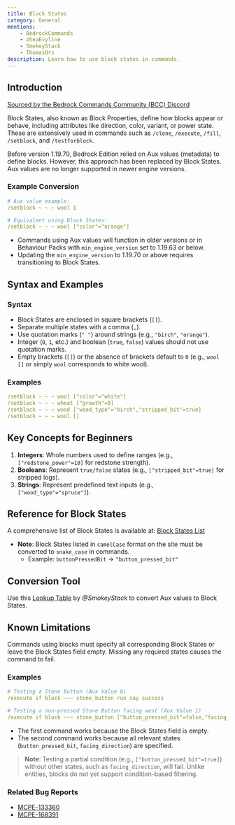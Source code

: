 ```yaml
---
title: Block States
category: General
mentions:
    - BedrockCommands
    - zheaEvyline
    - SmokeyStack
    - ThomasOrs
description: Learn how to use block states in commands.
---
```


## Introduction

[Sourced by the Bedrock Commands Community (BCC) Discord](https://discord.gg/SYstTYx5G5)

Block States, also known as Block Properties, define how blocks appear or behave, including attributes like direction, color, variant, or power state. These are extensively used in commands such as `/clone`, `/execute`, `/fill`, `/setblock`, and `/testforblock`.

Before version 1.19.70, Bedrock Edition relied on Aux values (metadata) to define blocks. However, this approach has been replaced by Block States. Aux values are no longer supported in newer engine versions.

### Example Conversion

<CodeHeader></CodeHeader>

```yaml
# Aux value example:
/setblock ~ ~ ~ wool 1

# Equivalent using Block States:
/setblock ~ ~ ~ wool ["color"="orange"]
```

- Commands using Aux values will function in older versions or in Behaviour Packs with `min_engine_version` set to 1.19.63 or below.
- Updating the `min_engine_version` to 1.19.70 or above requires transitioning to Block States.

## Syntax and Examples

### Syntax

- Block States are enclosed in square brackets (` [] `).
- Separate multiple states with a comma (` , `).
- Use quotation marks (` " " `) around strings (e.g., `"birch"`, `"orange"`).
- Integer (`0`, `1`, etc.) and boolean (`true`, `false`) values should not use quotation marks.
- Empty brackets (` [] `) or the absence of brackets default to `0` (e.g., `wool []` or simply `wool` corresponds to white wool).

### Examples

<CodeHeader></CodeHeader>

```yaml
/setblock ~ ~ ~ wool ["color"="white"]
/setblock ~ ~ ~ wheat ["growth"=0]
/setblock ~ ~ ~ wood ["wood_type"="birch","stripped_bit"=true]
/setblock ~ ~ ~ wool []
```

## Key Concepts for Beginners

1. **Integers**: Whole numbers used to define ranges (e.g., `["redstone_power"=10]` for redstone strength).
2. **Booleans**: Represent `true/false` states (e.g., `["stripped_bit"=true]` for stripped logs).
3. **Strings**: Represent predefined text inputs (e.g., `["wood_type"="spruce"]`).

## Reference for Block States

A comprehensive list of Block States is available at:
[Block States List](https://learn.microsoft.com/en-us/minecraft/creator/reference/content/blockreference/examples/blockstateslist)

- **Note**: Block States listed in `camelCase` format on the site must be converted to `snake_case` in commands.
    - Example: `buttonPressedBit` → `"button_pressed_bit"`

## Conversion Tool

Use this [Lookup Table](https://auxval-to-blockstates.netlify.app/) by *@SmokeyStack* to convert Aux values to Block States.

## Known Limitations

Commands using blocks must specify all corresponding Block States or leave the Block States field empty. Missing any required states causes the command to fail.

### Examples

<CodeHeader></CodeHeader>

```yaml
# Testing a Stone Button (Aux Value 0)
/execute if block ~~~ stone_button run say success

# Testing a non-pressed Stone Button facing west (Aux Value 1)
/execute if block ~~~ stone_button ["button_pressed_bit"=false,"facing_direction"=1] run say success
```

- The first command works because the Block States field is empty.
- The second command works because all relevant states (`button_pressed_bit`, `facing_direction`) are specified.

> **Note**: Testing a partial condition (e.g., `["button_pressed_bit"=true]`) without other states, such as `facing_direction`, will fail. Unlike entities, blocks do not yet support condition-based filtering.

### Related Bug Reports

- [MCPE-133360](https://bugs.mojang.com/browse/MCPE-133360)
- [MCPE-168391](https://bugs.mojang.com/browse/MCPE-168391)
